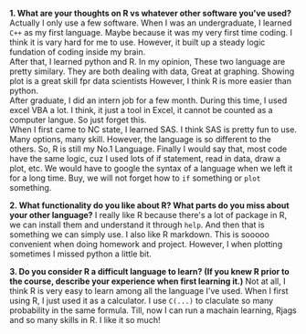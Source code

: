 

**1. What are your thoughts on R vs whatever other software you've used?** \
     Actually I only use a few software. When I was an undergraduate, I learned `C++` as my first language. Maybe because it was my very first time coding. I think it is vary hard for me to use. 
     However, it built up a steady logic fundation of coding inside my brain.\
     After that, I learned python and R. In my opinion, These two language are pretty similary. They are both dealing with data, Great at graphing. Showing plot is a great skill fpr data scientists
     However, I think R is more easier than python.\
     After graduate, I did an intern job for a few month. During this time, I used excel VBA a lot. I think, it just a tool in Excel, it cannot be counted as a computer langue. So just forget this.\
     When I first came to NC state, I learned SAS. I think SAS is pretty fun to use. Many options, many skill. However, the language is so different to the others. So, R is still my No.1 Language.
     Finally I would say that, most code have the same logic, cuz I used lots of if statement, read in data, draw a plot, etc. We would have to google the syntax of a language when we left it for a long time.
     Buy, we will not forget how to `if` something or `plot` something.
     
**2. What functionality do you like about R?  What parts do you miss about your other language?**
     I really like R because there's a lot of package in R, we can install them and understand it through `help`. And then that is something we can simply use.
     I also like R markdown. This is sooooo convenient when doing homework and project.
     However, I when plotting sometimes I missed python a little bit.
     
**3. Do you consider R a difficult language to learn? (If you knew R prior to the course, describe your experience when first learning it.)**
     Not at all, I think R is very easy to learn among all the language I've used. When I first using R, I just used it as a calculator. I use `C(...)` to claculate so many probability in the same formula.
     Till, now I can run a machain learning, Rjags and so many skills in R. I like it so much!
